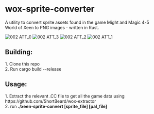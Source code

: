# wox-sprite-converter
A utility to convert sprite assets found in the game Might and Magic 4-5 World of Xeen to PNG images - written in Rust.

![002 ATT_0](https://github.com/ShortBeard/wox-sprite-converter/assets/8405659/c9b8526d-a2f6-4a6e-b318-ef38f7c1ace3)
![002 ATT_3](https://github.com/ShortBeard/wox-sprite-converter/assets/8405659/a7476f86-f5a5-43a9-b5a6-430b1e7cca0f)
![002 ATT_2](https://github.com/ShortBeard/wox-sprite-converter/assets/8405659/2b7e4049-755e-42a1-82ce-f5c534cd61cb)
![002 ATT_1](https://github.com/ShortBeard/wox-sprite-converter/assets/8405659/8918732b-f2d3-481e-8173-bf37d8d3d45c)

<h2>Building:</h2>
1. Clone this repo</br>
2. Run cargo build --release

<h2>Usage:</h2>
1. Extract the relevant .CC file to get all the game data using https://github.com/ShortBeard/wox-extractor</br>
2. run <strong>./xeen-sprite-convert [sprite_file] [pal_file]</strong>
